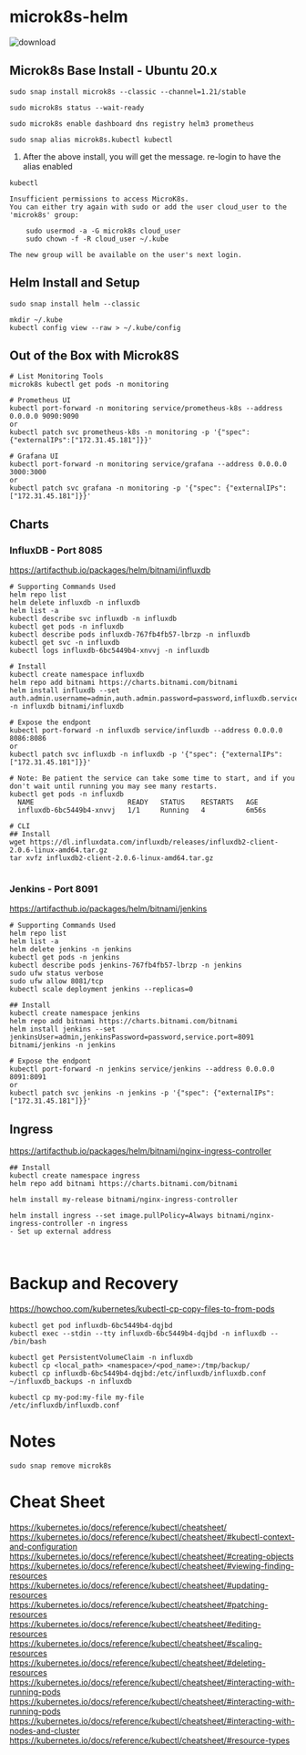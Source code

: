 # microk8s-helm


![download](https://user-images.githubusercontent.com/993459/111545821-ea5d5880-8733-11eb-9352-d22f812e9fb0.png)

## Microk8s Base Install - Ubuntu 20.x
```
sudo snap install microk8s --classic --channel=1.21/stable
```
```
sudo microk8s status --wait-ready 
```
```
sudo microk8s enable dashboard dns registry helm3 prometheus 
```
```
sudo snap alias microk8s.kubectl kubectl    
```
1. After the above install, you will get the message. re-login to have the alias enabled
```
kubectl

Insufficient permissions to access MicroK8s.
You can either try again with sudo or add the user cloud_user to the 'microk8s' group:

    sudo usermod -a -G microk8s cloud_user
    sudo chown -f -R cloud_user ~/.kube

The new group will be available on the user's next login.
```

## Helm Install and Setup
```
sudo snap install helm --classic

mkdir ~/.kube
kubectl config view --raw > ~/.kube/config

```

## Out of the Box with Microk8S
```
# List Monitoring Tools
microk8s kubectl get pods -n monitoring

# Prometheus UI
kubectl port-forward -n monitoring service/prometheus-k8s --address 0.0.0.0 9090:9090
or 
kubectl patch svc prometheus-k8s -n monitoring -p '{"spec": {"externalIPs":["172.31.45.181"]}}'

# Grafana UI
kubectl port-forward -n monitoring service/grafana --address 0.0.0.0 3000:3000
or
kubectl patch svc grafana -n monitoring -p '{"spec": {"externalIPs":["172.31.45.181"]}}'

```

## Charts


### InfluxDB - Port 8085
https://artifacthub.io/packages/helm/bitnami/influxdb
```
# Supporting Commands Used
helm repo list 
helm delete influxdb -n influxdb
helm list -a
kubectl describe svc influxdb -n influxdb
kubectl get pods -n influxdb
kubectl describe pods influxdb-767fb4fb57-lbrzp -n influxdb
kubectl get svc -n influxdb
kubectl logs influxdb-6bc5449b4-xnvvj -n influxdb

# Install 
kubectl create namespace influxdb
helm repo add bitnami https://charts.bitnami.com/bitnami
helm install influxdb --set auth.admin.username=admin,auth.admin.password=password,influxdb.service.type=LoadBalancer -n influxdb bitnami/influxdb

# Expose the endpont
kubectl port-forward -n influxdb service/influxdb --address 0.0.0.0 8086:8086
or
kubectl patch svc influxdb -n influxdb -p '{"spec": {"externalIPs":["172.31.45.181"]}}'

# Note: Be patient the service can take some time to start, and if you don't wait until running you may see many restarts.
kubectl get pods -n influxdb 
  NAME                       READY   STATUS    RESTARTS   AGE 
  influxdb-6bc5449b4-xnvvj   1/1     Running   4          6m56s 

# CLI
## Install
wget https://dl.influxdata.com/influxdb/releases/influxdb2-client-2.0.6-linux-amd64.tar.gz
tar xvfz influxdb2-client-2.0.6-linux-amd64.tar.gz


```

### Jenkins - Port 8091
https://artifacthub.io/packages/helm/bitnami/jenkins
```
# Supporting Commands Used
helm repo list 
helm list -a
helm delete jenkins -n jenkins
kubectl get pods -n jenkins
kubectl describe pods jenkins-767fb4fb57-lbrzp -n jenkins
sudo ufw status verbose
sudo ufw allow 8081/tcp
kubectl scale deployment jenkins --replicas=0

## Install
kubectl create namespace jenkins
helm repo add bitnami https://charts.bitnami.com/bitnami
helm install jenkins --set jenkinsUser=admin,jenkinsPassword=password,service.port=8091 bitnami/jenkins -n jenkins

# Expose the endpont
kubectl port-forward -n jenkins service/jenkins --address 0.0.0.0 8091:8091
or
kubectl patch svc jenkins -n jenkins -p '{"spec": {"externalIPs":["172.31.45.181"]}}'

```

## Ingress
https://artifacthub.io/packages/helm/bitnami/nginx-ingress-controller
```
## Install
kubectl create namespace ingress
helm repo add bitnami https://charts.bitnami.com/bitnami

helm install my-release bitnami/nginx-ingress-controller

helm install ingress --set image.pullPolicy=Always bitnami/nginx-ingress-controller -n ingress
- Set up external address



```



# Backup and Recovery  
 https://howchoo.com/kubernetes/kubectl-cp-copy-files-to-from-pods
```
kubectl get pod influxdb-6bc5449b4-dqjbd
kubectl exec --stdin --tty influxdb-6bc5449b4-dqjbd -n influxdb -- /bin/bash 

kubectl get PersistentVolumeClaim -n influxdb
kubectl cp <local_path> <namespace>/<pod_name>:/tmp/backup/
kubectl cp influxdb-6bc5449b4-dqjbd:/etc/influxdb/influxdb.conf ~/influxdb_backups -n influxdb

kubectl cp my-pod:my-file my-file
/etc/influxdb/influxdb.conf

```

# Notes
```
sudo snap remove microk8s
```

# Cheat Sheet
https://kubernetes.io/docs/reference/kubectl/cheatsheet/
https://kubernetes.io/docs/reference/kubectl/cheatsheet/#kubectl-context-and-configuration
https://kubernetes.io/docs/reference/kubectl/cheatsheet/#creating-objects
https://kubernetes.io/docs/reference/kubectl/cheatsheet/#viewing-finding-resources
https://kubernetes.io/docs/reference/kubectl/cheatsheet/#updating-resources
https://kubernetes.io/docs/reference/kubectl/cheatsheet/#patching-resources
https://kubernetes.io/docs/reference/kubectl/cheatsheet/#editing-resources
https://kubernetes.io/docs/reference/kubectl/cheatsheet/#scaling-resources
https://kubernetes.io/docs/reference/kubectl/cheatsheet/#deleting-resources
https://kubernetes.io/docs/reference/kubectl/cheatsheet/#interacting-with-running-pods
https://kubernetes.io/docs/reference/kubectl/cheatsheet/#interacting-with-running-pods
https://kubernetes.io/docs/reference/kubectl/cheatsheet/#interacting-with-nodes-and-cluster
https://kubernetes.io/docs/reference/kubectl/cheatsheet/#resource-types



